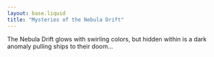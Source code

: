 ```yaml
---
layout: base.liquid
title: "Mysteries of the Nebula Drift"
---
```

The Nebula Drift glows with swirling colors, but hidden within is a dark anomaly pulling ships to their doom...
